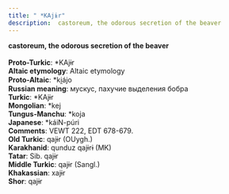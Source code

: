 ```yaml
---
title: " *KAjɨr"
description:  castoreum, the odorous secretion of the beaver
---
```

<p data-pagefind-weight="0.5">
<strong> castoreum, the odorous secretion of the beaver</strong><br><br>
<strong>Proto-Turkic</strong>:  *KAjɨr<br>
<strong>Altaic etymology</strong>:  Altaic etymology<br>
<strong> Proto-Altaic</strong>:  *ki̯ájo<br>
<strong>Russian meaning</strong>:  мускус, пахучие выделения бобра<br>
<strong>Turkic</strong>:  *KAjɨr<br>
<strong>Mongolian</strong>:  *kej<br>
<strong>Tungus-Manchu</strong>:  *koja<br>
<strong>Japanese</strong>:  *káiN-púri<br>
<strong>Comments</strong>:  VEWT 222, EDT 678-679.<br>
<strong>Old Turkic</strong>:  qajɨr (OUygh.)<br>
<strong>Karakhanid</strong>:  qunduz qajɨrɨ (MK)<br>
<strong>Tatar</strong>:  Sib. qajɨr<br>
<strong>Middle Turkic</strong>:  qajɨr (Sangl.)<br>
<strong>Khakassian</strong>:  xajɨr<br>
<strong>Shor</strong>:  qajɨr<br>

</p>
